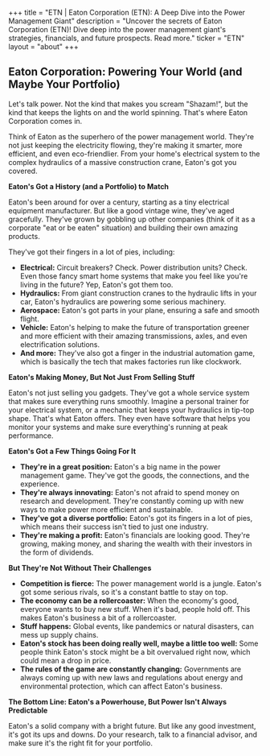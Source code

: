 +++
title = "ETN |  Eaton Corporation (ETN): A Deep Dive into the Power Management Giant"
description = "Uncover the secrets of Eaton Corporation (ETN)! Dive deep into the power management giant's strategies, financials, and future prospects. Read more."
ticker = "ETN"
layout = "about"
+++

        


## Eaton Corporation: Powering Your World (and Maybe Your Portfolio)

Let's talk power. Not the kind that makes you scream "Shazam!", but the kind that keeps the lights on and the world spinning. That's where Eaton Corporation comes in. 

Think of Eaton as the superhero of the power management world. They're not just keeping the electricity flowing, they're making it smarter, more efficient, and even eco-friendlier. From your home's electrical system to the complex hydraulics of a massive construction crane, Eaton's got you covered.

**Eaton's Got a History (and a Portfolio) to Match**

Eaton's been around for over a century, starting as a tiny electrical equipment manufacturer.  But like a good vintage wine, they've aged gracefully.  They've grown by gobbling up other companies (think of it as a corporate "eat or be eaten" situation) and building their own amazing products.

They've got their fingers in a lot of pies, including:

* **Electrical:**  Circuit breakers? Check.  Power distribution units? Check.  Even those fancy smart home systems that make you feel like you're living in the future? Yep, Eaton's got them too. 
* **Hydraulics:**  From giant construction cranes to the hydraulic lifts in your car, Eaton's hydraulics are powering some serious machinery. 
* **Aerospace:**  Eaton's got parts in your plane, ensuring a safe and smooth flight. 
* **Vehicle:**  Eaton's helping to make the future of transportation greener and more efficient with their amazing transmissions, axles, and even electrification solutions.
* **And more:**  They've also got a finger in the industrial automation game, which is basically the tech that makes factories run like clockwork.

**Eaton's Making Money, But Not Just From Selling Stuff**

Eaton's not just selling you gadgets. They've got a whole service system that makes sure everything runs smoothly.  Imagine a personal trainer for your electrical system, or a mechanic that keeps your hydraulics in tip-top shape.  That's what Eaton offers.  They even have software that helps you monitor your systems and make sure everything's running at peak performance. 

**Eaton's Got a Few Things Going For It**

* **They're in a great position:** Eaton's a big name in the power management game. They've got the goods, the connections, and the experience. 
* **They're always innovating:**  Eaton's not afraid to spend money on research and development. They're constantly coming up with new ways to make power more efficient and sustainable.  
* **They've got a diverse portfolio:**  Eaton's got its fingers in a lot of pies, which means their success isn't tied to just one industry. 
* **They're making a profit:**  Eaton's financials are looking good. They're growing, making money, and sharing the wealth with their investors in the form of dividends.

**But They're Not Without Their Challenges**

* **Competition is fierce:**  The power management world is a jungle. Eaton's got some serious rivals, so it's a constant battle to stay on top. 
* **The economy can be a rollercoaster:**  When the economy's good, everyone wants to buy new stuff. When it's bad, people hold off.  This makes Eaton's business a bit of a rollercoaster. 
* **Stuff happens:**  Global events, like pandemics or natural disasters, can mess up supply chains. 
* **Eaton's stock has been doing really well, maybe a little too well:**  Some people think Eaton's stock might be a bit overvalued right now, which could mean a drop in price. 
* **The rules of the game are constantly changing:**  Governments are always coming up with new laws and regulations about energy and environmental protection, which can affect Eaton's business.

**The Bottom Line:  Eaton's a Powerhouse, But  Power Isn't Always Predictable**

Eaton's a solid company with a bright future. But like any good investment, it's got its ups and downs.  Do your research, talk to a financial advisor, and make sure it's the right fit for your portfolio. 

        